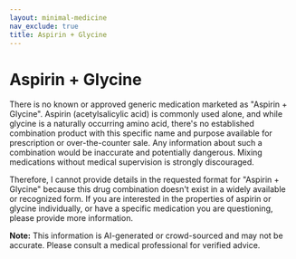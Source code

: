 ```yaml
---
layout: minimal-medicine
nav_exclude: true
title: Aspirin + Glycine
---
```


# Aspirin + Glycine

There is no known or approved generic medication marketed as "Aspirin + Glycine".  Aspirin (acetylsalicylic acid) is commonly used alone, and while glycine is a naturally occurring amino acid, there's no established combination product with this specific name and purpose available for prescription or over-the-counter sale.  Any information about such a combination would be inaccurate and potentially dangerous.  Mixing medications without medical supervision is strongly discouraged.

Therefore, I cannot provide details in the requested format for "Aspirin + Glycine" because this drug combination doesn't exist in a widely available or recognized form.  If you are interested in the properties of aspirin or glycine individually, or have a specific medication you are questioning, please provide more information.


**Note:** This information is AI-generated or crowd-sourced and may not be accurate. Please consult a medical professional for verified advice.